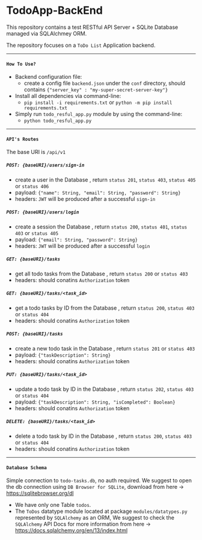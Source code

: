 # TodoApp-BackEnd


This repository contains a test RESTful API Server + SQLite Database managed via SQLAlchmey ORM.

The repository focuses on a `ToDo List` Application backend.

---
#### `How To Use?`
- Backend configuration file:
    - create a config file `backend.json` under the `conf` directory, should contains `{"server_key" : "my-super-secret-server-key"}`
- Install all dependencies via command-line:
    - `pip install -i requirements.txt` or `python -m pip install requirements.txt`
- Simply run `todo_resful_app.py` module by using the command-line:  
    - `python todo_resful_app.py`

---
#### `API's Routes`

The base URI is `/api/v1`
##### `POST: {baseURI}/users/sign-in`
- create a user in the Database , return `status 201`, `status 403`, `status 405` or `status 406`
- payload: `{"name": String, "email": String, "password": String}`
- headers: `JWT` will be produced after a successful `sign-in`

##### `POST: {baseURI}/users/login`
- create a session the Database , return `status 200`, `status 401`, `status 403` or `status 405`
- payload: `{"email": String, "password": String}`
- headers: `JWT` will be produced after a successful `login`

##### `GET: {baseURI}/tasks`  
- get all todo tasks from the Database , return `status 200` or `status 403`
- headers: should conatins `Authorization` token


##### `GET: {baseURI}/tasks/<task_id>`  
- get a todo tasks by ID from the Database , return `status 200`, `status 403` or `status 404`
- headers: should conatins `Authorization` token

##### `POST: {baseURI}/tasks`  
- create a new todo task in the Database , return `status 201` or `status 403`
- payload: `{"taskDescription": String}`
- headers: should conatins `Authorization` token

##### `PUT: {baseURI}/tasks/<task_id>`  
- update a todo task by ID in the Database , return `status 202`, `status 403` or `status 404`
- payload: `{"taskDescription": String, "isCompleted": Boolean}`
- headers: should conatins `Authorization` token

##### `DELETE: {baseURI}/tasks/<task_id>`  
- delete a todo task by ID in the Database , return `status 200`, `status 403` or `status 404`
- headers: should conatins `Authorization` token

---
#### `Database Schema`

Simple connection to `todo-tasks.db`, no auth required.
We suggest to open the db connection using `DB Browser for SQLite`,
download from here -> https://sqlitebrowser.org/dl

- We have only one Table `todos`.
- The `ToDos` datatype module located at package `modules/datatypes.py` represented by `SQLAlchemy` as an ORM,
We suggest to check the `SQLAlchemy` API Docs for more information from here -> https://docs.sqlalchemy.org/en/13/index.html

